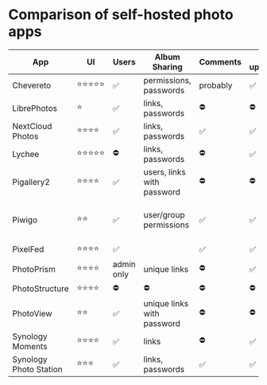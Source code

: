 # Comparison of self-hosted photo apps


| App                    | UI        | Users      | Album Sharing              | Comments | UI upload | Video support                          |
|------------------------|-----------|------------|----------------------------|----------|-----------|----------------------------------------|
| Chevereto              | ⭐️⭐️⭐️⭐️⭐️ | ✅         | permissions, passwords     | probably | ✅        | ⛔️                                     |
| LibrePhotos            | ⭐️        | ✅         | links, passwords           | ⛔️       | ⛔️        | ⛔️                                     |
| NextCloud Photos       | ⭐️⭐️⭐️⭐️   | ✅         | links, passwords           | ✅       | ✅        | ✅                                     |
| Lychee                 | ⭐️⭐️⭐️⭐️⭐️ | ⛔️         | links, passwords           | ⛔️       | ✅        | ⛔️                                     |
| Pigallery2             | ⭐️⭐️⭐️⭐️   | ✅         | users, links with password | ⛔️       | ⛔️        | ✅                                     |
| Piwigo                 | ⭐️⭐️       | ✅         | user/group permissions     | ✅       | ✅        | mp4, m4v, webm, webmv                  |
| PixelFed               | ⭐️⭐️⭐️⭐️   | ✅         |                            | ✅       | ✅        | ⛔️                                     |
| PhotoPrism             | ⭐️⭐️⭐️⭐️   | admin only | unique links               | ⛔️       | ✅        | ✅                                     |
| PhotoStructure         | ⭐️⭐️⭐️⭐️   | ⛔️         | ⛔️                          | ⛔️       | ⛔️        | ✅                                     |
| PhotoView              | ⭐️⭐️       | ✅         | unique links with password | ⛔️       | ⛔️        | ✅                                     |
| Synology Moments       | ⭐️⭐️⭐️⭐️   | ✅         | links                      | ⛔️       | ✅        | ✅                                     |
| Synology Photo Station | ⭐️⭐️⭐️     | ✅         | links, passwords           | ✅       | ✅        | ✅                                     |
